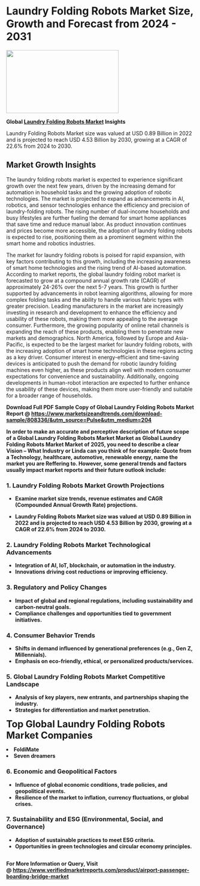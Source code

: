 <H1>Laundry Folding Robots Market Size, Growth and Forecast from 2024 - 2031</H1><img class="aligncenter size-medium wp-image-584254" src="https://thirdeyenews.in/wp-content/uploads/2024/09/Global-Market-Research-300x168.jpeg" alt="" width="300" height="168" /><p><strong>Global&nbsp;<a href="https://www.marketsizeandtrends.com/download-sample/808336/&amp;utm_source=Pulse&amp;utm_medium=204">Laundry Folding Robots Market</a> Insights</strong></p><p>Laundry Folding Robots Market size was valued at USD 0.89 Billion in 2022 and is projected to reach USD 4.53 Billion by 2030, growing at a CAGR of 22.6% from 2024 to 2030.</p><p><h2>Market Growth Insights</h2> <p>The laundry folding robots market is expected to experience significant growth over the next few years, driven by the increasing demand for automation in household tasks and the growing adoption of robotic technologies. The market is projected to expand as advancements in AI, robotics, and sensor technologies enhance the efficiency and precision of laundry-folding robots. The rising number of dual-income households and busy lifestyles are further fueling the demand for smart home appliances that save time and reduce manual labor. As product innovation continues and prices become more accessible, the adoption of laundry folding robots is expected to rise, positioning them as a prominent segment within the smart home and robotics industries.</p> <p><strong></strong></p> <p>The market for laundry folding robots is poised for rapid expansion, with key factors contributing to this growth, including the increasing awareness of smart home technologies and the rising trend of AI-based automation. According to market reports, the global laundry folding robot market is forecasted to grow at a compound annual growth rate (CAGR) of approximately 24-26% over the next 5-7 years. This growth is further supported by advancements in robot learning algorithms, allowing for more complex folding tasks and the ability to handle various fabric types with greater precision. Leading manufacturers in the market are increasingly investing in research and development to enhance the efficiency and usability of these robots, making them more appealing to the average consumer. Furthermore, the growing popularity of online retail channels is expanding the reach of these products, enabling them to penetrate new markets and demographics. North America, followed by Europe and Asia-Pacific, is expected to be the largest market for laundry folding robots, with the increasing adoption of smart home technologies in these regions acting as a key driver. Consumer interest in energy-efficient and time-saving devices is anticipated to push the demand for robotic laundry folding machines even higher, as these products align well with modern consumer expectations for convenience and sustainability. Additionally, ongoing developments in human-robot interaction are expected to further enhance the usability of these devices, making them more user-friendly and suitable for a broader range of households.</p> <p><strong></p><p><span class=""><strong>Download Full PDF Sample Copy of Global Laundry Folding Robots Market Report</strong> @ <a href="https://www.marketsizeandtrends.com/download-sample/808336/&amp;utm_source=Pulse&amp;utm_medium=204" target="_blank">https://www.marketsizeandtrends.com/download-sample/808336/&amp;utm_source=Pulse&amp;utm_medium=204</a></span></p><p>In order to make an accurate and perceptive description of future scope of a Global&nbsp;Laundry Folding Robots Market Market as Global&nbsp;Laundry Folding Robots Market Market of 2025, you need to describe a clear Vision &ndash; What Industry or Linda can you think of for example: Quote from a Technology, healthcare, automotive, renewable energy, name the market you are Reffering to. However, some general trends and factors usually impact market reports and their future outlook include:</p><h3>1.&nbsp;<strong>Laundry Folding Robots Market Growth Projections</strong></h3><ul><li>Examine market size trends, revenue estimates and CAGR (Compounded Annual Growth Rate) projections.</li><li><p>Laundry Folding Robots Market size was valued at USD 0.89 Billion in 2022 and is projected to reach USD 4.53 Billion by 2030, growing at a CAGR of 22.6% from 2024 to 2030.</p></li></ul><h3>2.&nbsp;<strong>Laundry Folding Robots Market Technological Advancements</strong></h3><ul><li>Integration of AI, IoT, blockchain, or automation in the industry.</li><li>Innovations driving cost reductions or improving efficiency.</li></ul><h3>3.&nbsp;<strong>Regulatory and Policy Changes</strong></h3><ul><li>Impact of global and regional regulations, including sustainability and carbon-neutral goals.</li><li>Compliance challenges and opportunities tied to government initiatives.</li></ul><h3>4.&nbsp;<strong>Consumer Behavior Trends</strong></h3><ul><li>Shifts in demand influenced by generational preferences (e.g., Gen Z, Millennials).</li><li>Emphasis on eco-friendly, ethical, or personalized products/services.</li></ul><h3>5.&nbsp;<strong>Global Laundry Folding Robots Market Competitive Landscape</strong></h3><ul><li>Analysis of key players, new entrants, and partnerships shaping the industry.</li><li>Strategies for differentiation and market penetration.</li></ul><p data-pm-slice="1 1 []"><span style="color: inherit; font-family: inherit; font-size: 25px;">Top Global Laundry Folding Robots Market Companies</span></p><div class="" data-test-id=""><p><li>FoldiMate</li><li> Seven dreamers</li></p></div><h3>6.&nbsp;<strong>Economic and Geopolitical Factors</strong></h3><ul><li>Influence of global economic conditions, trade policies, and geopolitical events.</li><li>Resilience of the market to inflation, currency fluctuations, or global crises.</li></ul><h3>7.&nbsp;<strong>Sustainability and ESG (Environmental, Social, and Governance)</strong></h3><ul><li>Adoption of sustainable practices to meet ESG criteria.</li><li>Opportunities in green technologies and circular economy principles.</li></ul><h2><strong style="font-size: 14px;">For More Information or Query, Visit @&nbsp;</strong><a style="background-color: #ffffff; font-size: 14px;" href="https://www.marketsizeandtrends.com/report/laundry-folding-robots-market/" target="_blank">https://www.verifiedmarketreports.com/product/airport-passenger-boarding-bridge-market</a></h2>
